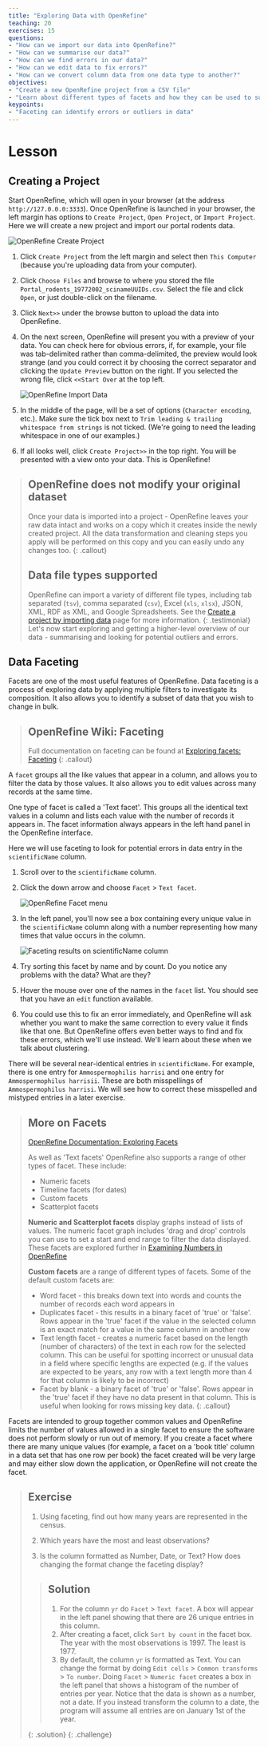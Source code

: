 ```yaml
---
title: "Exploring Data with OpenRefine"
teaching: 20
exercises: 15
questions:
- "How can we import our data into OpenRefine?"
- "How can we summarise our data?"
- "How can we find errors in our data?"
- "How can we edit data to fix errors?"
- "How can we convert column data from one data type to another?"
objectives:
- "Create a new OpenRefine project from a CSV file"
- "Learn about different types of facets and how they can be used to summarise data of different data types"
keypoints:
- "Faceting can identify errors or outliers in data"
---
```


# Lesson

## Creating a Project

Start OpenRefine, which will open in your browser (at the address `http://127.0.0.0:3333`). Once OpenRefine is launched in your
browser, the left margin has options to `Create Project`, `Open Project`, or `Import Project`. Here we will create a new
project and import our portal rodents data.

![OpenRefine Create Project](../fig/openrefine-create-project.png)

1. Click `Create Project` from the left margin and select then `This Computer` (because you're uploading data from your
   computer).  
1. Click `Choose Files` and browse to where you stored the file `Portal_rodents_19772002_scinameUUIDs.csv`. Select the
   file and click `Open`, or just double-click on the filename.
1. Click `Next>>` under the browse button to upload the data into OpenRefine.  
1. On the next screen, OpenRefine will present you with a preview of your data. You can check here for obvious errors, if, for example, your file was tab-delimited rather than comma-delimited, the preview would look strange (and you
   could correct it by choosing the correct separator and clicking the `Update Preview` button on the right. If you selected the wrong file, click `<<Start Over` at the top left.

    ![OpenRefine Import Data](../fig/openrefine-data-import.png)

1. In the middle of the page, will be a set of options (`Character encoding`, etc.). Make sure the tick box next to
   `Trim leading & trailing whitespace from strings` is not ticked. (We're going to need the leading whitespace in one of our examples.)
1. If all looks well, click `Create Project>>` in the top right. You will be presented with a view onto your data. This is OpenRefine!

> ## OpenRefine does not modify your original dataset
> Once your data is imported into a project - OpenRefine leaves your raw data intact and works on a copy which it creates
> inside the newly created project. All the data transformation and cleaning steps you apply will be performed on this copy
> and you can easily undo any changes too.
{: .callout}
> ## Data file types supported
> OpenRefine can import a variety of different file types, including tab separated (`tsv`),
> comma separated (`csv`), Excel (`xls`, `xlsx`), JSON, XML, RDF as XML, and Google Spreadsheets.
> See the [Create a project by importing data](https://docs.openrefine.org/manual/starting#create-a-project-by-importing-data) page for more information.
{: .testimonial}
Let's now start exploring and getting a higher-level overview of our data - summarising and looking for potential outliers and errors.

## Data Faceting

Facets are one of the most useful features of OpenRefine. Data faceting is a process of exploring data by applying multiple filters to investigate its composition. It also allows you to identify a subset of data that you wish to change in bulk.

> ## OpenRefine Wiki: Faceting
> Full documentation on faceting can be found at [Exploring facets: Faceting](https://docs.openrefine.org/manual/facets)
{: .callout}

A `facet` groups all the like values that appear in a column, and allows you to filter the data by those values. It also allows you to edit values across many records at the same time.

One type of facet is called a 'Text facet'. This groups all the identical text values in a column and lists each value with the number of records it appears in. The facet information always appears in the left hand panel in the OpenRefine interface.

Here we will use faceting to look for potential errors in data entry in the `scientificName` column.

1. Scroll over to the `scientificName` column.
2. Click the down arrow and choose `Facet` > `Text facet`.

    ![OpenRefine Facet menu](../fig/ORFacetMenu.png)

3. In the left panel, you'll now see a box containing every unique value in the `scientificName` column
along with a number representing how many times that value occurs in the column.

    ![Faceting results on scientificName column](../fig/ORFacetedScientificName.png)

4. Try sorting this facet by name and by count. Do you notice any problems with the data? What are they?
5. Hover the mouse over one of the names in the `facet` list. You should see that you have an `edit` function available.
6. You could use this to fix an error immediately, and OpenRefine will ask whether you want to make the same correction to every value it finds like that one. But OpenRefine offers even better ways to find and fix these errors, which we'll use instead. We'll learn about these when we talk about clustering.

There will be several near-identical entries in `scientificName`. For example, there is one entry for `Ammospermophilis harrisi` and
one entry for `Ammospermophilus harrisii`. These are both misspellings of `Ammospermophilus harrisi`. We will see how to correct these
misspelled and mistyped entries in a later exercise.  


> ## More on Facets
>
> [OpenRefine Documentation: Exploring Facets](https://docs.openrefine.org/manual/facets)
>
> As well as 'Text facets' OpenRefine also supports a range of other types of facet. These include:
>
> * Numeric facets
> * Timeline facets (for dates)
> * Custom facets
> * Scatterplot facets
>
> **Numeric and Scatterplot facets** display graphs instead of lists of values. The numeric facet graph includes 'drag and drop' controls you can use to set a start and end range to filter the data displayed. These facets are explored further in [Examining Numbers in OpenRefine](https://datacarpentry.org/OpenRefine-ecology-lesson/03-transforming-data/index.html)
>
> **Custom facets** are a range of different types of facets. Some of the default custom facets are:
>
> * Word facet - this breaks down text into words and counts the number of records each word appears in
> * Duplicates facet - this results in a binary facet of 'true' or 'false'. Rows appear in the 'true' facet if the value in the selected column is an exact match for a value in the same column in another row
> * Text length facet - creates a numeric facet based on the length (number of characters) of the text in each row for the selected column. This can be useful for spotting incorrect or unusual data in a field where specific lengths are expected (e.g. if the values are expected to be years, any row with a text length more than 4 for that column is likely to be incorrect)
> * Facet by blank - a binary facet of 'true' or 'false'. Rows appear in the 'true' facet if they have no data present in that column. This is useful when looking for rows missing key data.
{: .callout}

Facets are intended to group together common values and OpenRefine limits the number of values allowed in a single facet to ensure the software does not perform slowly or run out of memory. If you create a facet where there are many unique values (for example, a facet on a 'book title' column in a data set that has one row per book) the facet created will be very large and may either slow down the application, or OpenRefine will not create the facet.

> ## Exercise
>
> 1. Using faceting, find out how many years are represented in the census.  
>
> 3. Which years have the most and least observations?
>
> 2. Is the column formatted as Number, Date, or Text? How does changing the format change the faceting display?
>
> > ## Solution
> >
> > 1. For the column `yr` do `Facet` > `Text facet`. A box will appear in the left panel showing that there are 26 unique entries in
> > this column.  
> > 3. After creating a facet, click `Sort by count` in the facet box. The year with the most observations is 1997. The least is 1977.
> > 2. By default, the column `yr` is formatted as Text. You can change the format by doing `Edit cells` > `Common transforms` >
> > `To number`. Doing `Facet` > `Numeric facet` creates a box in the left panel that shows a histogram of the number of
> > entries per year. Notice that the data is shown as a number, not a date. If you instead transform the column to a date, the
> > program will assume all entries are on January 1st of the year.   
> >
> {: .solution}
{: .challenge}

